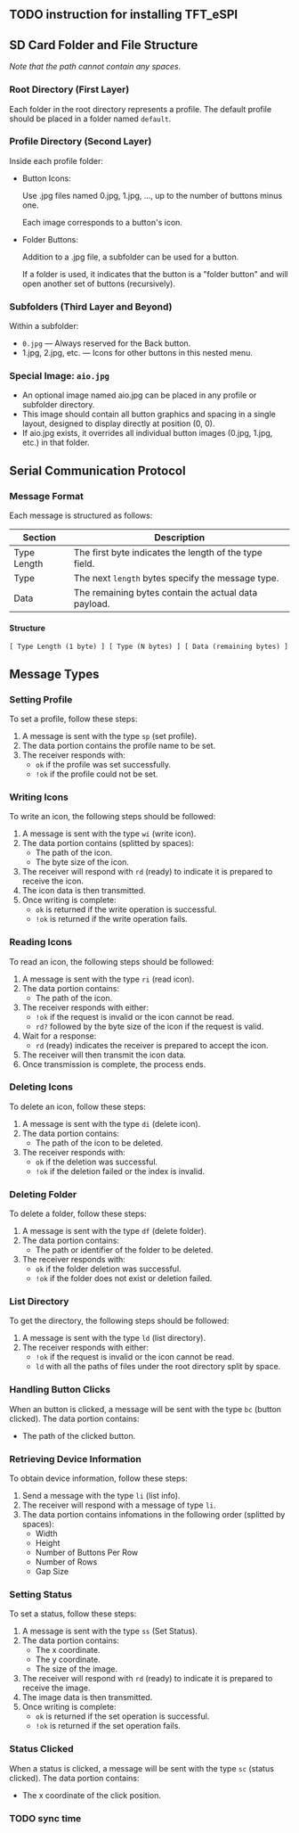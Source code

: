 ## TODO instruction for installing TFT_eSPI

## SD Card Folder and File Structure

_Note that the path cannot contain any spaces._

### Root Directory (First Layer)

Each folder in the root directory represents a profile.
The default profile should be placed in a folder named `default`.

### Profile Directory (Second Layer)

Inside each profile folder:

- Button Icons:

  Use .jpg files named 0.jpg, 1.jpg, …, up to the number of buttons minus one.

  Each image corresponds to a button's icon.

- Folder Buttons:

  Addition to a .jpg file, a subfolder can be used for a button.

  If a folder is used, it indicates that the button is a "folder button" and will open another set of buttons (recursively).

### Subfolders (Third Layer and Beyond)

Within a subfolder:

- `0.jpg` — Always reserved for the Back button.
- 1.jpg, 2.jpg, etc. — Icons for other buttons in this nested menu.

### Special Image: `aio.jpg`

- An optional image named aio.jpg can be placed in any profile or subfolder directory.
- This image should contain all button graphics and spacing in a single layout, designed to display directly at position (0, 0).
- If aio.jpg exists, it overrides all individual button images (0.jpg, 1.jpg, etc.) in that folder.

## Serial Communication Protocol

### Message Format

Each message is structured as follows:

| Section     | Description                                            |
| ----------- | ------------------------------------------------------ |
| Type Length | The first byte indicates the length of the type field. |
| Type        | The next `length` bytes specify the message type.      |
| Data        | The remaining bytes contain the actual data payload.   |

#### Structure

```
[ Type Length (1 byte) ] [ Type (N bytes) ] [ Data (remaining bytes) ]
```

## Message Types

### Setting Profile

To set a profile, follow these steps:

1. A message is sent with the type `sp` (set profile).
2. The data portion contains the profile name to be set.
3. The receiver responds with:
   - `ok` if the profile was set successfully.
   - `!ok` if the profile could not be set.

### Writing Icons

To write an icon, the following steps should be followed:

1. A message is sent with the type `wi` (write icon).
2. The data portion contains (splitted by spaces):
   - The path of the icon.
   - The byte size of the icon.
3. The receiver will respond with `rd` (ready) to indicate it is prepared to receive the icon.
4. The icon data is then transmitted.
5. Once writing is complete:
   - `ok` is returned if the write operation is successful.
   - `!ok` is returned if the write operation fails.

### Reading Icons

To read an icon, the following steps should be followed:

1. A message is sent with the type `ri` (read icon).
2. The data portion contains:
   - The path of the icon.
3. The receiver responds with either:
   - `!ok` if the request is invalid or the icon cannot be read.
   - `rd?` followed by the byte size of the icon if the request is valid.
4. Wait for a response:
   - `rd` (ready) indicates the receiver is prepared to accept the icon.
5. The receiver will then transmit the icon data.
6. Once transmission is complete, the process ends.

### Deleting Icons

To delete an icon, follow these steps:

1. A message is sent with the type `di` (delete icon).
2. The data portion contains:
   - The path of the icon to be deleted.
3. The receiver responds with:
   - `ok` if the deletion was successful.
   - `!ok` if the deletion failed or the index is invalid.

### Deleting Folder

To delete a folder, follow these steps:

1. A message is sent with the type `df` (delete folder).
2. The data portion contains:
   - The path or identifier of the folder to be deleted.
3. The receiver responds with:
   - `ok` if the folder deletion was successful.
   - `!ok` if the folder does not exist or deletion failed.

### List Directory

To get the directory, the following steps should be followed:

1. A message is sent with the type `ld` (list directory).
2. The receiver responds with either:
   - `!ok` if the request is invalid or the icon cannot be read.
   - `ld` with all the paths of files under the root directory split by space.

### Handling Button Clicks

When an button is clicked, a message will be sent with the type `bc` (button clicked). The data portion contains:

- The path of the clicked button.

### Retrieving Device Information

To obtain device information, follow these steps:

1. Send a message with the type `li` (list info).
2. The receiver will respond with a message of type `li`.
3. The data portion contains infomations in the following order (splitted by spaces):
   - Width
   - Height
   - Number of Buttons Per Row
   - Number of Rows
   - Gap Size

### Setting Status

To set a status, follow these steps:

1. A message is sent with the type `ss` (Set Status).
2. The data portion contains:
   - The x coordinate.
   - The y coordinate.
   - The size of the image.
3. The receiver will respond with `rd` (ready) to indicate it is prepared to receive the image.
4. The image data is then transmitted.
5. Once writing is complete:
   - `ok` is returned if the set operation is successful.
   - `!ok` is returned if the set operation fails.

### Status Clicked

When a status is clicked, a message will be sent with the type `sc` (status clicked). The data portion contains:

- The x coordinate of the click position.

### TODO sync time

